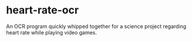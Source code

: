 # heart-rate-ocr
An OCR program quickly whipped together for a science project regarding heart rate while playing video games.
